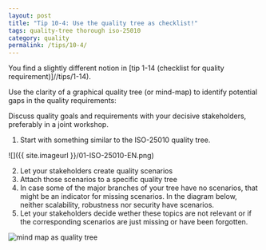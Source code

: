 ```yaml
---
layout: post
title: "Tip 10-4: Use the quality tree as checklist!"
tags: quality-tree thorough iso-25010
category: quality
permalink: /tips/10-4/
---
```


You find a slightly different notion in [tip 1-14 (checklist for quality requirement)]//tips/1-14).

Use the clarity of a graphical quality tree (or mind-map) to identify potential gaps in
the quality requirements:

Discuss quality goals and requirements with your decisive stakeholders, preferably in a
joint workshop.

1. Start with something similar to the ISO-25010 quality tree.

![]({{ site.imageurl }}/01-ISO-25010-EN.png)

2. Let your stakeholders create quality scenarios
3. Attach those scenarios to a specific quality tree
4. In case some of the major branches of your tree have no scenarios, that might be an indicator
for missing scenarios. In the diagram below, neither scalability, robustness nor security have scenarios.
5. Let your stakeholders decide wether these topics are not relevant or if the corresponding scenarios
are just missing or have been forgotten.

![mind map as quality tree]({{site.imageurl}}/10-quality-tree-mindmap-example.png)
